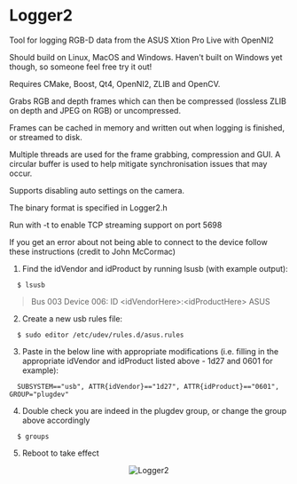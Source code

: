 Logger2
=======

Tool for logging RGB-D data from the ASUS Xtion Pro Live with OpenNI2

Should build on Linux, MacOS and Windows. Haven't built on Windows yet though, so someone feel free try it out!

Requires CMake, Boost, Qt4, OpenNI2, ZLIB and OpenCV. 

Grabs RGB and depth frames which can then be compressed (lossless ZLIB on depth and JPEG on RGB) or uncompressed. 

Frames can be cached in memory and written out when logging is finished, or streamed to disk. 

Multiple threads are used for the frame grabbing, compression and GUI. A circular buffer is used to help mitigate synchronisation issues that may occur. 

Supports disabling auto settings on the camera. 

The binary format is specified in Logger2.h

Run with -t to enable TCP streaming support on port 5698

If you get an error about not being able to connect to the device follow these instructions (credit to John McCormac)

1. Find the idVendor and idProduct by running lsusb (with example output):
```
  $ lsusb
```  
> Bus 003 Device 006: ID \<idVendorHere\>:\<idProductHere\> ASUS

2. Create a new usb rules file:
```
  $ sudo editor /etc/udev/rules.d/asus.rules
```
3. Paste in the below line with appropriate modifications (i.e. filling in the appropriate idVendor and idProduct listed above - 1d27 and 0601 for example):
```
  SUBSYSTEM=="usb", ATTR{idVendor}=="1d27", ATTR{idProduct}=="0601", GROUP="plugdev"
```
4. Double check you are indeed in the plugdev group, or change the group above accordingly
```
  $ groups
```
5. Reboot to take effect

<p align="center">
  <img src="http://mp3guy.github.io/img/Logger2.png" alt="Logger2"/>
</p>


